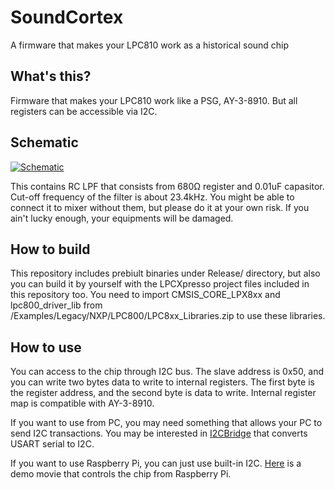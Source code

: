 # SoundCortex
A firmware that makes your LPC810 work as a historical sound chip

## What's this?
Firmware that makes your LPC810 work like a PSG, AY-3-8910. But all registers can be accessible via I2C.

## Schematic
[![Schematic](https://raw.githubusercontent.com/toyoshim/SoundCortex/master/schem.png "Schematic")](https://upverter.com/toyoshim/564092a49959599c/I2CBridge/)

This contains RC LPF that consists from 680Ω register and 0.01uF capasitor. Cut-off frequency of the filter is about 23.4kHz.
You might be able to connect it to mixer without them, but please do it at your own risk. If you ain't lucky enough, your equipments will be damaged.

## How to build
This repository includes prebiult binaries under Release/ directory, but also you can build it by yourself with the LPCXpresso project files included in this repository too.
You need to import CMSIS_CORE_LPX8xx and lpc800_driver_lib from <lpcxpresso>/Examples/Legacy/NXP/LPC800/LPC8xx_Libraries.zip to use these libraries.

## How to use
You can access to the chip through I2C bus.
The slave address is 0x50, and you can write two bytes data to write to internal registers.
The first byte is the register address, and the second byte is data to write.
Internal register map is compatible with AY-3-8910.

If you want to use from PC, you may need something that allows your PC to send I2C transactions.
You may be interested in [I2CBridge](https://github.com/toyoshim/I2CBridge) that converts USART serial to I2C.

If you want to use Raspberry Pi, you can just use built-in I2C. [Here](https://youtu.be/buaCriXYXNY) is a demo movie that controls the chip from Raspberry Pi.
